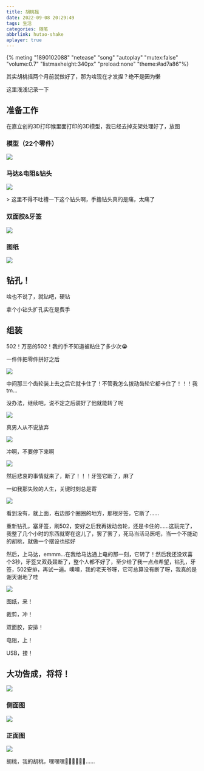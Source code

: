 ```yaml
---
title: 胡桃摇
date: 2022-09-08 20:29:49
tags: 生活
categories: 随笔
abbrlink: hutao-shake
aplayer: true
---
```


{% meting "1890102088" "netease" "song" "autoplay" "mutex:false" "volume:0.7" "listmaxheight:340px" "preload:none" "theme:#ad7a86"%}

其实胡桃摇两个月前就做好了，那为啥现在才发捏？~~绝不是因为懒~~

这里浅浅记录一下

<!-- more -->

## 准备工作

在嘉立创的3D打印猴里面打印的3D模型，我已经去掉支架处理好了，放图

### 模型（22个零件）

![](https://cdn.jsdelivr.net/gh/wefoox/pic/2022/09/08/20-42-43.webp)

### 马达&电阻&钻头

![](https://cdn.jsdelivr.net/gh/wefoox/pic/2022/09/08/22-58-42.webp)

<div class="warning">
> 这里不得不吐槽一下这个钻头啊，手撸钻头真的是痛，太痛了
</div>

### 双面胶&牙签

![](https://cdn.jsdelivr.net/gh/wefoox/pic/2022/09/08/23-36-14.webp)

### 图纸

![](https://cdn.jsdelivr.net/gh/wefoox/pic/2022/09/08/23-06-23.webp)

## 钻孔！

啥也不说了，就钻吧，硬钻

拿个小钻头扩孔实在是费手

## 组装

502！万恶的502！我的手不知道被粘住了多少次😭

一件件把零件拼好之后

![](https://cdn.jsdelivr.net/gh/wefoox/pic/2022/09/08/23-14-16.webp)

中间那三个齿轮装上去之后它就卡住了！不管我怎么拨动齿轮它都卡住了！！！我tm...

没办法，继续吧，说不定之后装好了他就能转了呢

![](https://cdn.jsdelivr.net/gh/wefoox/pic/2022/09/08/23-18-10.webp)

真男人从不说放弃

![](https://cdn.jsdelivr.net/gh/wefoox/pic/2022/09/08/23-19-26.webp)

冲啊，不要停下来啊

![](https://cdn.jsdelivr.net/gh/wefoox/pic/2022/09/08/23-20-39.webp)

然后悲哀的事情就来了，断了！！！牙签它断了，麻了

一如我那失败的人生，关键时刻总是寄

![](https://cdn.jsdelivr.net/gh/wefoox/pic/2022/09/08/23-21-27.webp)

看到没有，就上面，右边那个圈圈的地方，那根牙签，它断了......

重新钻孔，塞牙签，刷502，安好之后我再拨动齿轮，还是卡住的......这玩完了，我整了几个小时的东西就寄在这儿了，罢了罢了，死马当活马医吧，当一个不能动的胡桃，就做一个摆设也挺好

然后，上马达，emmm...在我给马达通上电的那一刻，它转了！然后我还没欢喜个3秒，牙签又双叒叕断了，整个人都不好了，至少给了我一点点希望，钻孔，牙签，502安排，再试一遍。噢噢，我的老天爷呀，它可总算没有断了呀，我真的是谢天谢地了哇

![](https://cdn.jsdelivr.net/gh/wefoox/pic/2022/09/08/23-33-36.webp)

图纸，来！

裁剪，冲！

双面胶，安排！

电阻，上！

USB，接！

## 大功告成，将将！

![](https://cdn.jsdelivr.net/gh/wefoox/pic/2022/09/08/23-34-51.webp)

### 侧面图

![](https://cdn.jsdelivr.net/gh/wefoox/pic/2022/09/08/23-41-11.webp)

### 正面图

![](https://cdn.jsdelivr.net/gh/wefoox/pic/2022/09/08/23-41-36.webp)

胡桃，我的胡桃，嘿嘿嘿🤤🤤🤤😙😙😙......
